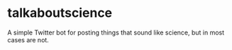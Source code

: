 # talkaboutscience
A simple Twitter bot for posting things that sound like science, but in most cases are not.
